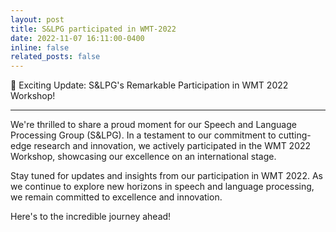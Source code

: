 ```yaml
---
layout: post
title: S&LPG participated in WMT-2022
date: 2022-11-07 16:11:00-0400
inline: false
related_posts: false
---
```

📢 Exciting Update: S&LPG's Remarkable Participation in WMT 2022 Workshop!

***

We're thrilled to share a proud moment for our Speech and Language Processing Group (S&LPG). In a testament to our commitment to cutting-edge research and innovation, we actively participated in the WMT 2022 Workshop, showcasing our excellence on an international stage. 

Stay tuned for updates and insights from our participation in WMT 2022. As we continue to explore new horizons in speech and language processing, we remain committed to excellence and innovation.

Here's to the incredible journey ahead!
